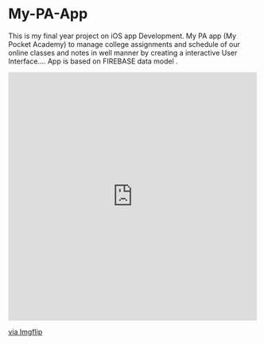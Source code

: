 # My-PA-App
This is my final year project on iOS app Development. My PA app (My Pocket Academy) to manage college assignments and schedule of our online classes and notes in well manner by creating a interactive User Interface.... App is based on FIREBASE data model .

<div style="width:500px;max-width:100%;">
  <div style="height:0;padding-bottom:100%;position:relative;">
    <iframe width="500" height="500" style="position:absolute;top:0;left:0;width:100%;height:100%;" frameBorder="0" src="https://imgflip.com/embed/5h2kbx"></iframe></div><p><a href="https://imgflip.com/gif/5h2kbx">via Imgflip</a></p></div>
